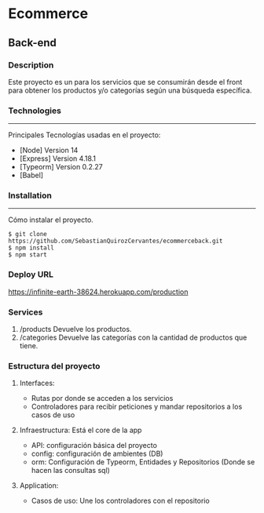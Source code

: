 # Ecommerce 
## Back-end
### Description
Este proyecto es un para los servicios que se consumirán desde el front para obtener los productos y/o
categorías según una búsqueda específica.

### Technologies
***
Principales Tecnologías usadas en el proyecto:
* [Node] Version 14 
* [Express] Version 4.18.1
* [Typeorm] Version 0.2.27
* [Babel]

### Installation
***
Cómo instalar el proyecto. 
```
$ git clone https://github.com/SebastianQuirozCervantes/ecommerceback.git
$ npm install
$ npm start
```

### Deploy URL
https://infinite-earth-38624.herokuapp.com/production

### Services
1. /products Devuelve los productos.
2. /categories Devuelve las categorías con la cantidad de productos que tiene.

### Estructura del proyecto
1. Interfaces:
    - Rutas por donde se acceden a los servicios
    - Controladores para recibir peticiones y mandar repositorios a los casos de uso

2. Infraestructura: Está el core de la app
    - API: configuración básica del proyecto
    - config: configuración de ambientes (DB)
    - orm: Configuración de Typeorm, Entidades y Repositorios (Donde se hacen las consultas sql)
3. Application:
    - Casos de uso: Une los controladores con el repositorio
